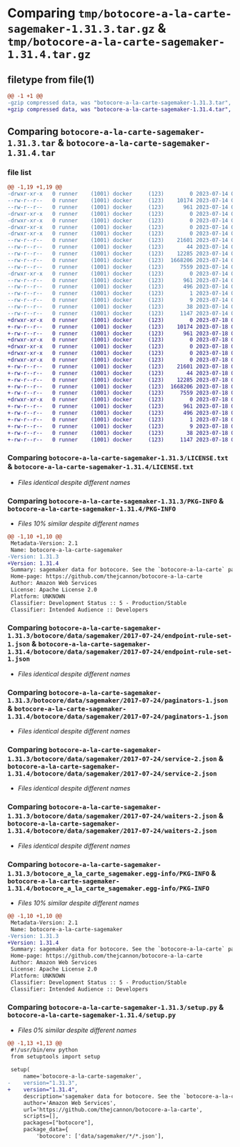 # Comparing `tmp/botocore-a-la-carte-sagemaker-1.31.3.tar.gz` & `tmp/botocore-a-la-carte-sagemaker-1.31.4.tar.gz`

## filetype from file(1)

```diff
@@ -1 +1 @@
-gzip compressed data, was "botocore-a-la-carte-sagemaker-1.31.3.tar", last modified: Fri Jul 14 01:46:40 2023, max compression
+gzip compressed data, was "botocore-a-la-carte-sagemaker-1.31.4.tar", last modified: Tue Jul 18 01:55:35 2023, max compression
```

## Comparing `botocore-a-la-carte-sagemaker-1.31.3.tar` & `botocore-a-la-carte-sagemaker-1.31.4.tar`

### file list

```diff
@@ -1,19 +1,19 @@
-drwxr-xr-x   0 runner    (1001) docker     (123)        0 2023-07-14 01:46:40.394975 botocore-a-la-carte-sagemaker-1.31.3/
--rw-r--r--   0 runner    (1001) docker     (123)    10174 2023-07-14 01:46:40.000000 botocore-a-la-carte-sagemaker-1.31.3/LICENSE.txt
--rw-r--r--   0 runner    (1001) docker     (123)      961 2023-07-14 01:46:40.394975 botocore-a-la-carte-sagemaker-1.31.3/PKG-INFO
-drwxr-xr-x   0 runner    (1001) docker     (123)        0 2023-07-14 01:46:40.390975 botocore-a-la-carte-sagemaker-1.31.3/botocore/
-drwxr-xr-x   0 runner    (1001) docker     (123)        0 2023-07-14 01:46:40.390975 botocore-a-la-carte-sagemaker-1.31.3/botocore/data/
-drwxr-xr-x   0 runner    (1001) docker     (123)        0 2023-07-14 01:46:40.390975 botocore-a-la-carte-sagemaker-1.31.3/botocore/data/sagemaker/
-drwxr-xr-x   0 runner    (1001) docker     (123)        0 2023-07-14 01:46:40.390975 botocore-a-la-carte-sagemaker-1.31.3/botocore/data/sagemaker/2017-07-24/
--rw-r--r--   0 runner    (1001) docker     (123)    21601 2023-07-14 01:45:45.000000 botocore-a-la-carte-sagemaker-1.31.3/botocore/data/sagemaker/2017-07-24/endpoint-rule-set-1.json
--rw-r--r--   0 runner    (1001) docker     (123)       44 2023-07-14 01:45:45.000000 botocore-a-la-carte-sagemaker-1.31.3/botocore/data/sagemaker/2017-07-24/examples-1.json
--rw-r--r--   0 runner    (1001) docker     (123)    12285 2023-07-14 01:45:45.000000 botocore-a-la-carte-sagemaker-1.31.3/botocore/data/sagemaker/2017-07-24/paginators-1.json
--rw-r--r--   0 runner    (1001) docker     (123)  1668206 2023-07-14 01:45:45.000000 botocore-a-la-carte-sagemaker-1.31.3/botocore/data/sagemaker/2017-07-24/service-2.json
--rw-r--r--   0 runner    (1001) docker     (123)     7559 2023-07-14 01:45:45.000000 botocore-a-la-carte-sagemaker-1.31.3/botocore/data/sagemaker/2017-07-24/waiters-2.json
-drwxr-xr-x   0 runner    (1001) docker     (123)        0 2023-07-14 01:46:40.394975 botocore-a-la-carte-sagemaker-1.31.3/botocore_a_la_carte_sagemaker.egg-info/
--rw-r--r--   0 runner    (1001) docker     (123)      961 2023-07-14 01:46:40.000000 botocore-a-la-carte-sagemaker-1.31.3/botocore_a_la_carte_sagemaker.egg-info/PKG-INFO
--rw-r--r--   0 runner    (1001) docker     (123)      496 2023-07-14 01:46:40.000000 botocore-a-la-carte-sagemaker-1.31.3/botocore_a_la_carte_sagemaker.egg-info/SOURCES.txt
--rw-r--r--   0 runner    (1001) docker     (123)        1 2023-07-14 01:46:40.000000 botocore-a-la-carte-sagemaker-1.31.3/botocore_a_la_carte_sagemaker.egg-info/dependency_links.txt
--rw-r--r--   0 runner    (1001) docker     (123)        9 2023-07-14 01:46:40.000000 botocore-a-la-carte-sagemaker-1.31.3/botocore_a_la_carte_sagemaker.egg-info/top_level.txt
--rw-r--r--   0 runner    (1001) docker     (123)       38 2023-07-14 01:46:40.394975 botocore-a-la-carte-sagemaker-1.31.3/setup.cfg
--rw-r--r--   0 runner    (1001) docker     (123)     1147 2023-07-14 01:46:40.000000 botocore-a-la-carte-sagemaker-1.31.3/setup.py
+drwxr-xr-x   0 runner    (1001) docker     (123)        0 2023-07-18 01:55:35.440328 botocore-a-la-carte-sagemaker-1.31.4/
+-rw-r--r--   0 runner    (1001) docker     (123)    10174 2023-07-18 01:55:35.000000 botocore-a-la-carte-sagemaker-1.31.4/LICENSE.txt
+-rw-r--r--   0 runner    (1001) docker     (123)      961 2023-07-18 01:55:35.440328 botocore-a-la-carte-sagemaker-1.31.4/PKG-INFO
+drwxr-xr-x   0 runner    (1001) docker     (123)        0 2023-07-18 01:55:35.436328 botocore-a-la-carte-sagemaker-1.31.4/botocore/
+drwxr-xr-x   0 runner    (1001) docker     (123)        0 2023-07-18 01:55:35.436328 botocore-a-la-carte-sagemaker-1.31.4/botocore/data/
+drwxr-xr-x   0 runner    (1001) docker     (123)        0 2023-07-18 01:55:35.436328 botocore-a-la-carte-sagemaker-1.31.4/botocore/data/sagemaker/
+drwxr-xr-x   0 runner    (1001) docker     (123)        0 2023-07-18 01:55:35.440328 botocore-a-la-carte-sagemaker-1.31.4/botocore/data/sagemaker/2017-07-24/
+-rw-r--r--   0 runner    (1001) docker     (123)    21601 2023-07-18 01:54:50.000000 botocore-a-la-carte-sagemaker-1.31.4/botocore/data/sagemaker/2017-07-24/endpoint-rule-set-1.json
+-rw-r--r--   0 runner    (1001) docker     (123)       44 2023-07-18 01:54:50.000000 botocore-a-la-carte-sagemaker-1.31.4/botocore/data/sagemaker/2017-07-24/examples-1.json
+-rw-r--r--   0 runner    (1001) docker     (123)    12285 2023-07-18 01:54:50.000000 botocore-a-la-carte-sagemaker-1.31.4/botocore/data/sagemaker/2017-07-24/paginators-1.json
+-rw-r--r--   0 runner    (1001) docker     (123)  1668206 2023-07-18 01:54:50.000000 botocore-a-la-carte-sagemaker-1.31.4/botocore/data/sagemaker/2017-07-24/service-2.json
+-rw-r--r--   0 runner    (1001) docker     (123)     7559 2023-07-18 01:54:50.000000 botocore-a-la-carte-sagemaker-1.31.4/botocore/data/sagemaker/2017-07-24/waiters-2.json
+drwxr-xr-x   0 runner    (1001) docker     (123)        0 2023-07-18 01:55:35.440328 botocore-a-la-carte-sagemaker-1.31.4/botocore_a_la_carte_sagemaker.egg-info/
+-rw-r--r--   0 runner    (1001) docker     (123)      961 2023-07-18 01:55:35.000000 botocore-a-la-carte-sagemaker-1.31.4/botocore_a_la_carte_sagemaker.egg-info/PKG-INFO
+-rw-r--r--   0 runner    (1001) docker     (123)      496 2023-07-18 01:55:35.000000 botocore-a-la-carte-sagemaker-1.31.4/botocore_a_la_carte_sagemaker.egg-info/SOURCES.txt
+-rw-r--r--   0 runner    (1001) docker     (123)        1 2023-07-18 01:55:35.000000 botocore-a-la-carte-sagemaker-1.31.4/botocore_a_la_carte_sagemaker.egg-info/dependency_links.txt
+-rw-r--r--   0 runner    (1001) docker     (123)        9 2023-07-18 01:55:35.000000 botocore-a-la-carte-sagemaker-1.31.4/botocore_a_la_carte_sagemaker.egg-info/top_level.txt
+-rw-r--r--   0 runner    (1001) docker     (123)       38 2023-07-18 01:55:35.440328 botocore-a-la-carte-sagemaker-1.31.4/setup.cfg
+-rw-r--r--   0 runner    (1001) docker     (123)     1147 2023-07-18 01:55:35.000000 botocore-a-la-carte-sagemaker-1.31.4/setup.py
```

### Comparing `botocore-a-la-carte-sagemaker-1.31.3/LICENSE.txt` & `botocore-a-la-carte-sagemaker-1.31.4/LICENSE.txt`

 * *Files identical despite different names*

### Comparing `botocore-a-la-carte-sagemaker-1.31.3/PKG-INFO` & `botocore-a-la-carte-sagemaker-1.31.4/PKG-INFO`

 * *Files 10% similar despite different names*

```diff
@@ -1,10 +1,10 @@
 Metadata-Version: 2.1
 Name: botocore-a-la-carte-sagemaker
-Version: 1.31.3
+Version: 1.31.4
 Summary: sagemaker data for botocore. See the `botocore-a-la-carte` package for more info.
 Home-page: https://github.com/thejcannon/botocore-a-la-carte
 Author: Amazon Web Services
 License: Apache License 2.0
 Platform: UNKNOWN
 Classifier: Development Status :: 5 - Production/Stable
 Classifier: Intended Audience :: Developers
```

### Comparing `botocore-a-la-carte-sagemaker-1.31.3/botocore/data/sagemaker/2017-07-24/endpoint-rule-set-1.json` & `botocore-a-la-carte-sagemaker-1.31.4/botocore/data/sagemaker/2017-07-24/endpoint-rule-set-1.json`

 * *Files identical despite different names*

### Comparing `botocore-a-la-carte-sagemaker-1.31.3/botocore/data/sagemaker/2017-07-24/paginators-1.json` & `botocore-a-la-carte-sagemaker-1.31.4/botocore/data/sagemaker/2017-07-24/paginators-1.json`

 * *Files identical despite different names*

### Comparing `botocore-a-la-carte-sagemaker-1.31.3/botocore/data/sagemaker/2017-07-24/service-2.json` & `botocore-a-la-carte-sagemaker-1.31.4/botocore/data/sagemaker/2017-07-24/service-2.json`

 * *Files identical despite different names*

### Comparing `botocore-a-la-carte-sagemaker-1.31.3/botocore/data/sagemaker/2017-07-24/waiters-2.json` & `botocore-a-la-carte-sagemaker-1.31.4/botocore/data/sagemaker/2017-07-24/waiters-2.json`

 * *Files identical despite different names*

### Comparing `botocore-a-la-carte-sagemaker-1.31.3/botocore_a_la_carte_sagemaker.egg-info/PKG-INFO` & `botocore-a-la-carte-sagemaker-1.31.4/botocore_a_la_carte_sagemaker.egg-info/PKG-INFO`

 * *Files 10% similar despite different names*

```diff
@@ -1,10 +1,10 @@
 Metadata-Version: 2.1
 Name: botocore-a-la-carte-sagemaker
-Version: 1.31.3
+Version: 1.31.4
 Summary: sagemaker data for botocore. See the `botocore-a-la-carte` package for more info.
 Home-page: https://github.com/thejcannon/botocore-a-la-carte
 Author: Amazon Web Services
 License: Apache License 2.0
 Platform: UNKNOWN
 Classifier: Development Status :: 5 - Production/Stable
 Classifier: Intended Audience :: Developers
```

### Comparing `botocore-a-la-carte-sagemaker-1.31.3/setup.py` & `botocore-a-la-carte-sagemaker-1.31.4/setup.py`

 * *Files 0% similar despite different names*

```diff
@@ -1,13 +1,13 @@
 #!/usr/bin/env python
 from setuptools import setup
 
 setup(
     name='botocore-a-la-carte-sagemaker',
-    version="1.31.3",
+    version="1.31.4",
     description='sagemaker data for botocore. See the `botocore-a-la-carte` package for more info.',
     author='Amazon Web Services',
     url='https://github.com/thejcannon/botocore-a-la-carte',
     scripts=[],
     packages=["botocore"],
     package_data={
         'botocore': ['data/sagemaker/*/*.json'],
```

